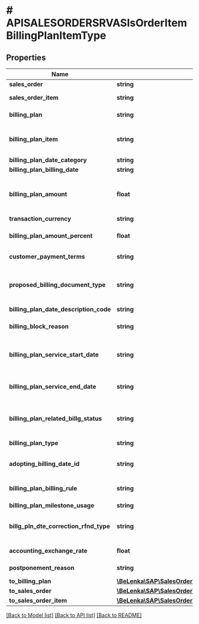 # # APISALESORDERSRVASlsOrderItemBillingPlanItemType

## Properties

Name | Type | Description | Notes
------------ | ------------- | ------------- | -------------
**sales_order** | **string** |  | [optional]
**sales_order_item** | **string** | Sales Order Item | [optional]
**billing_plan** | **string** | Billing/Invoicing Plan Number | [optional]
**billing_plan_item** | **string** | Item for billing plan/invoice plan/payment cards | [optional]
**billing_plan_date_category** | **string** |  | [optional]
**billing_plan_billing_date** | **string** |  | [optional]
**billing_plan_amount** | **float** | Value to be billed/calc. on date in billing/invoice plan | [optional]
**transaction_currency** | **string** | Currency Key | [optional]
**billing_plan_amount_percent** | **float** | Percentage of value to be invoiced | [optional]
**customer_payment_terms** | **string** | Key for Terms of Payment | [optional]
**proposed_billing_document_type** | **string** | Proposed Billing Type for an Order-Related Billing Document | [optional]
**billing_plan_date_description_code** | **string** |  | [optional]
**billing_block_reason** | **string** | Billing Block for Billing/Invoicing Plan Date | [optional]
**billing_plan_service_start_date** | **string** | Settlement Start Date of Billing/Invoicing Date | [optional]
**billing_plan_service_end_date** | **string** | Settlement End Date of Billing/Invoicing Date | [optional]
**billing_plan_related_billg_status** | **string** | Billing Status for Billing/Invoicing Plan Date | [optional]
**billing_plan_type** | **string** | Billing/Invoicing Plan Type | [optional]
**adopting_billing_date_id** | **string** | ID for Adopting Billing/Invoicing Date | [optional]
**billing_plan_billing_rule** | **string** | Rule in billing plan/invoice plan | [optional]
**billing_plan_milestone_usage** | **string** |  | [optional]
**billg_pln_dte_correction_rfnd_type** | **string** | Indicator for Correction Date in Billing Plan | [optional]
**accounting_exchange_rate** | **float** | Exchange Rate for FI Postings | [optional]
**postponement_reason** | **string** | Reason for Postponement | [optional]
**to_billing_plan** | [**\BeLenka\SAP\SalesOrder\Model\APISALESORDERSRVASalesOrderItemBillingPlanType**](APISALESORDERSRVASalesOrderItemBillingPlanType.md) |  | [optional]
**to_sales_order** | [**\BeLenka\SAP\SalesOrder\Model\APISALESORDERSRVASalesOrderType**](APISALESORDERSRVASalesOrderType.md) |  | [optional]
**to_sales_order_item** | [**\BeLenka\SAP\SalesOrder\Model\APISALESORDERSRVASalesOrderItemType**](APISALESORDERSRVASalesOrderItemType.md) |  | [optional]

[[Back to Model list]](../../README.md#models) [[Back to API list]](../../README.md#endpoints) [[Back to README]](../../README.md)
